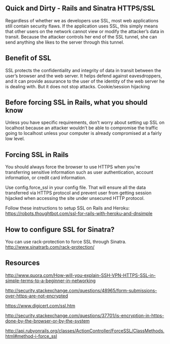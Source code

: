 ## Quick and Dirty - Rails and Sinatra HTTPS/SSL ##

Regardless of whether we as developers use SSL, most web applications still contain security flaws. If the application uses SSL, this simply means that other users on the network cannot view or modify the attacker’s data in transit. Because the attacker controls her end of the SSL tunnel, she can send anything she likes to the server through this tunnel.

## Benefit of SSL ##

SSL protects the confidentiality and integrity of data in transit between the user’s browser and the web server. It helps defend against eavesdroppers, and it can provide assurance to the user of the identity of the web server he is dealing with. But it does not stop attacks.
Cookie/session hijacking

## Before forcing SSL in Rails, what you should know ##

Unless you have specific requirements, don’t worry about setting up SSL on localhost because an attacker wouldn’t be able to compromise the traffic going to localhost unless your computer is already compromised at a fairly low level.

## Forcing SSL in Rails ##
You should always force the browser to use HTTPS when you're transferring sensitive information such as user authentication, account information, or credit card information.

Use config.force_ssl in your config file. That will ensure all the data transferred via HTTPS protocol and prevent user from getting session hijacked when accessing the site under unsecured HTTP protocol.

Follow these instructions to setup SSL on Rails and Heroku:
https://robots.thoughtbot.com/ssl-for-rails-with-heroku-and-dnsimple

## How to configure SSL for Sinatra? ##

You can use rack-protection to force SSL through Sinatra. http://www.sinatrarb.com/rack-protection/

## Resources ##

http://www.quora.com/How-will-you-explain-SSH-VPN-HTTPS-SSL-in-simple-terms-to-a-beginner-in-networking

http://security.stackexchange.com/questions/48965/form-submissions-over-https-are-not-encrypted

https://www.digicert.com/ssl.htm

http://security.stackexchange.com/questions/37701/is-encryption-in-https-done-by-the-browser-or-by-the-system

http://api.rubyonrails.org/classes/ActionController/ForceSSL/ClassMethods.html#method-i-force_ssl
